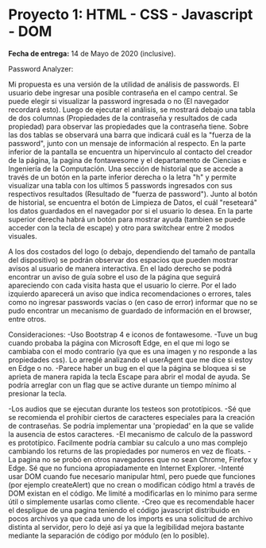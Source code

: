 # Proyecto 1:  HTML - CSS - Javascript - DOM

**Fecha de entrega:** 14 de Mayo de 2020 (inclusive).

Password Analyzer:

Mi propuesta es una versión de la utilidad de análisis de passwords. El usuario debe ingresar una posible contraseña en el campo central. Se puede elegir si visualizar la password ingresada o no (El navegador recordará esto). Luego de ejecutar el análisis, se mostrará debajo una tabla de dos columnas (Propiedades de la contraseña y resultados de cada propiedad) para observar las propiedades que la contraseña tiene. Sobre las dos tablas se observará una barra que indicará cuál es la "fuerza de la password", junto con un mensaje de información al respecto. En la parte inferior de la pantalla se encuentra un hipervinculo al contacto del creador de la página, la pagina de fontawesome y el departamento de Ciencias e Ingeniería de la Computación. Una sección de historial que se accede a través de un botón en la parte inferior derecha o la letra "h" y permite visualizar una tabla con los ultimos 5 passwords ingresados con sus respectivos resultados (Resultado de "fuerza de password"). Junto al botón de historial, se encuentra el botón de Limpieza de Datos, el cuál "reseteará" los datos guardados en el navegador por si el usuario lo desea. En la parte superior derecha habrá un botón para mostrar ayuda (tambien se puede acceder con la tecla de escape) y otro para switchear entre 2 modos visuales.

A los dos costados del logo (o debajo, dependiendo del tamaño de pantalla del dispositivo) se podrán observar dos espacios que pueden mostrar avisos al usuario de manera interactiva. En el lado derecho se podrá encontrar un aviso de guía sobre el uso de la página que seguirá apareciendo con cada visita hasta que el usuario lo cierre. Por el lado izquierdo aparecerá un aviso que indica recomendaciones o errores, tales como no ingresar passwords vacías o (en caso de error) informar que no se pudo encontrar un mecanismo de guardado de información en el browser, entre otros.




Consideraciones:
-Uso Bootstrap 4 e iconos de fontawesome.
-Tuve un bug cuando probaba la página con Microsoft Edge, en el que mi logo se cambiaba con el modo contrario (ya que es una imagen y no responde a las propiedades css). Lo arreglé analizando el userAgent que me dice si estoy en Edge o no.
-Parece haber un bug en el que la página se bloquea si se aprieta de manera rapida la tecla Escape para abrir el modal de ayuda. Se podría arreglar con un flag que se active durante un tiempo mínimo al presionar la tecla.

-Los audios que se ejecutan durante los testeos son prototípicos.
-Sé que se recomienda el prohibir ciertos de caracteres especiales para la creación de contraseñas. Se podría implementar una 'propiedad' en la que se valide la ausencia de estos caracteres.
-El mecanismo de calculo de la password es prototípico. Facilmente podría cambiar su calculo a uno mas complejo cambiando los returns de las propiedades por numeros en vez de floats.
-La pagina no se probó en otros navegadores que no sean Chrome, Firefox y Edge. Sé que no funciona apropiadamente en Internet Explorer.
-Intenté usar DOM cuando fue necesario manipular html, pero puede que funciones (por ejemplo createAlert) que no crean o modifican código html a través de DOM existan en el código. Me limité a modificarlas en lo minimo para serme útil o simplemente usarlas como cliente.
-Creo que es recomendable hacer el despligue de una pagina teniendo el código javascript distribuido en pocos archivos ya que cada uno de los imports es una solicitud de archivo distinta al servidor, pero lo dejé así ya que la legibilidad mejora bastante mediante la separación de código por módulo (en lo posible).